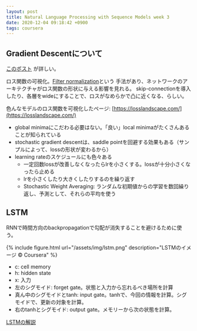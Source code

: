 ```yaml
---
layout: post
title: Natural Language Processing with Sequence Models week 3
date: 2020-12-04 09:18:42 +0900
tags: coursera
---
```


## Gradient Descentについて

[このポスト](https://blog.paperspace.com/intro-to-optimization-in-deep-learning-gradient-descent/)
が詳しい。

ロス関数の可視化。[Filter normalization](https://www.cs.umd.edu/~tomg/projects/landscapes/)という
手法があり、ネットワークのアーキテクチャがロス関数の形状に与える影響を見れる。
skip-connectionを導入したり、各層をwideにすることで、ロスがなめらかで凸に近くなる、らしい。

色んなモデルのロス関数を可視化したページ: [https://losslandscape.com/](https://losslandscape.com/)

- global minimaにこだわる必要はない。「良い」local minimaがたくさんあることが知られている
- stochastic gradient descentは、saddle pointを回避する効果もある（サンプルによって、lossの形状が変わるから）
- learning rateのスケジュールにも色々ある
  - 一定回数lossが改善しなくなったらlrを小さくする。lossが十分小さくなったら止める
  - lrを小さくしたり大きくしたりするのを繰り返す
  - Stochastic Weight Averaging: ランダムな初期値からの学習を数回繰り返し、予測として、それらの平均を使う

## LSTM

RNNで時間方向のbackpropagationで勾配が消失することを避けるために使う。

{% include figure.html url="/assets/img/lstm.png" description="LSTMのイメージ © Coursera" %}

- c: cell memory
- h: hidden state
- x: 入力
- 左のシグモイド: forget gate。状態と入力から忘れるべき場所を計算
- 真ん中のシグモイドとtanh: input gate。tanhで、今回の情報を計算。シグモイドで、更新の対象を計算。
- 右のtanhとシグモイド: output gate。メモリーから次の状態を計算。

[LSTMの解説](https://colah.github.io/posts/2015-08-Understanding-LSTMs/)
